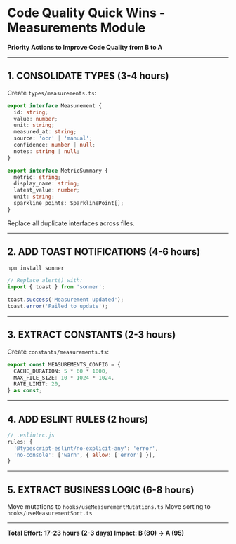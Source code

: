 # Code Quality Quick Wins - Measurements Module

**Priority Actions to Improve Code Quality from B to A**

---

## 1. CONSOLIDATE TYPES (3-4 hours)

Create `types/measurements.ts`:
```typescript
export interface Measurement {
  id: string;
  value: number;
  unit: string;
  measured_at: string;
  source: 'ocr' | 'manual';
  confidence: number | null;
  notes: string | null;
}

export interface MetricSummary {
  metric: string;
  display_name: string;
  latest_value: number;
  unit: string;
  sparkline_points: SparklinePoint[];
}
```

Replace all duplicate interfaces across files.

---

## 2. ADD TOAST NOTIFICATIONS (4-6 hours)

```bash
npm install sonner
```

```typescript
// Replace alert() with:
import { toast } from 'sonner';

toast.success('Measurement updated');
toast.error('Failed to update');
```

---

## 3. EXTRACT CONSTANTS (2-3 hours)

Create `constants/measurements.ts`:
```typescript
export const MEASUREMENTS_CONFIG = {
  CACHE_DURATION: 5 * 60 * 1000,
  MAX_FILE_SIZE: 10 * 1024 * 1024,
  RATE_LIMIT: 20,
} as const;
```

---

## 4. ADD ESLINT RULES (2 hours)

```javascript
// .eslintrc.js
rules: {
  '@typescript-eslint/no-explicit-any': 'error',
  'no-console': ['warn', { allow: ['error'] }],
}
```

---

## 5. EXTRACT BUSINESS LOGIC (6-8 hours)

Move mutations to `hooks/useMeasurementMutations.ts`
Move sorting to `hooks/useMeasurementSort.ts`

---

**Total Effort: 17-23 hours (2-3 days)**
**Impact: B (80) → A (95)**
